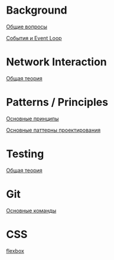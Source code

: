 Background
=====================

[Общие вопросы](./answers/all.md)

[События и Event Loop](./answers/events.md)

Network Interaction
=====================

[Общая теория](./answers/network.md)

Patterns / Principles
=====================

[Основные принципы](./answers/principles.md)

[Основные паттерны проектирования](./answers/patterns.md)

Testing
=====================

[Общая теория](./answers/tests.md)

Git
=====================
[Основные команды](./answers/git.md)

CSS 
=====================
[flexbox](./answers/flexbox.md)
